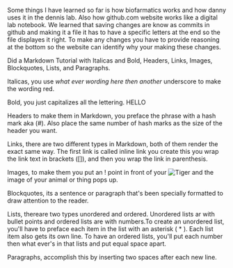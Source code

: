 Some things I have learned so far is how biofarmatics works and how danny uses it in the dennis lab. Also how github.com website works like a digital lab notebook.
We learned that saving changes are know as commits in github and making it a file it has to have a specific letters at the end so the file displayes it right. 
To make any changes you have to provide reasoning at the bottom so the website can identify why your making these changes.

Did a Markdown Tutorial with Italicas and Bold, Headers, Links, Images, Blockquotes, Lists, and Paragraphs.

Italicas, you use _what ever wording here then another_ underscore to make the wording red.

Bold, you just capitalizes all the lettering. HELLO 

Headers to make them in Markdown, you preface the phrase with a hash mark aka (#). Also place the same number of hash marks as the size of the header you want.

Links, there are two different types in Markdown, both of them render the exact same way. The first link is called inline link you create this you wrap the link text in brackets ([]), and then you wrap the link in parenthesis. 

Images, to make them you put an ! point in front of your ![Tiger]([https://i.natgeofe.com/n/6490d605-b11a-4919-963e-f1e6f3c0d4b6/sumatran-tiger-thumbnail-nationalgeographic_1456276.jpg?w=1200]) and the image of your animal or thing pops up. 

Blockquotes, its a sentence or paragraph that's been specially formatted to draw attention to the reader. 

Lists, thereare two types unordered and ordered. Unordered lists ar with bullet points and ordered lists are with numbers.To create an unordered list, you'll have to preface each item in the list with an asterisk ( * ). Each list item also gets its own line. To have an ordered lists, you'll put each number then what ever's in that lists and put equal space apart. 

Paragraphs, accomplish this by inserting two spaces after each new line.
